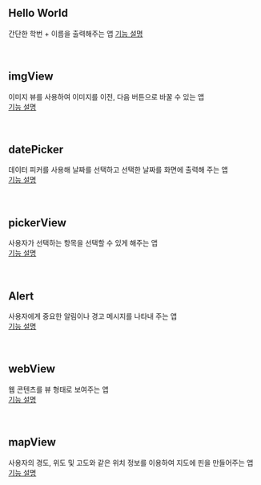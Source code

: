 ## Hello World

간단한 학번 + 이름을 출력해주는 앱 [기능 설명](https://blog.naver.com/stdio_dh/223383310813)
<br><br><br>

## imgView

이미지 뷰를 사용하여 이미지를 이전, 다음 버튼으로 바꿀 수 있는 앱 <br>[기능 설명](https://blog.naver.com/stdio_dh/223388811368)
<br><br><br>

## datePicker

데이터 피커를 사용해 날짜를 선택하고 선택한 날짜를 화면에 출력해 주는 앱 <br>[기능 설명](https://blog.naver.com/stdio_dh/223398699574)
<br><br><br>

## pickerView

사용자가 선택하는 항목을 선택할 수 있게 해주는 앱 <br>[기능 설명](https://blog.naver.com/stdio_dh/223405614931)
<br><br><br>

## Alert

사용자에게 중요한 알림이나 경고 메시지를 나타내 주는 앱 <br>[기능 설명](https://blog.naver.com/stdio_dh/223419754050)
<br><br><br>

## webView

웹 콘텐츠를 뷰 형태로 보여주는 앱 <br>[기능 설명](https://blog.naver.com/stdio_dh/223434542134)
<br><br><br>

## mapView

사용자의 경도, 위도 및 고도와 같은 위치 정보를 이용하여 지도에 핀을 만들어주는 앱 <br>[기능 설명](https://blog.naver.com/stdio_dh/223442785145)
<br><br><br>



